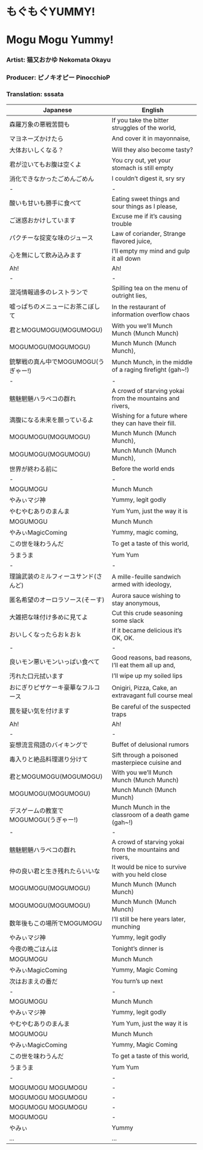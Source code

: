 # もぐもぐYUMMY!
# Mogu Mogu Yummy!

### Artist: 猫又おかゆ Nekomata Okayu

### Producer: ピノキオピー PinocchioP

### Translation: sssata

Japanese | English
---------|--------
森羅万象の悪戦苦闘も | If you take the bitter struggles of the world,
マヨネーズかけたら | And cover it in mayonnaise,
大体おいしくなる？ | Will they also become tasty?
君が泣いてもお腹は空くよ | You cry out, yet your stomach is still empty
消化できなかったごめんごめん | I couldn’t digest it, sry sry
-|-
酸いも甘いも勝手に食べて | Eating sweet things and sour things as I please,
ご迷惑おかけしています | Excuse me if it’s causing trouble
パクチーな掟変な味のジュース | Law of coriander, Strange flavored juice,
心を無にして飲み込みます | I’ll empty my mind and gulp it all down
Ah! | Ah!
-|-
混沌情報過多のレストランで | Spilling tea on the menu of outright lies,
嘘っぱちのメニューにお茶こぼして | In the restaurant of information overflow chaos
君とMOGUMOGU(MOGUMOGU) | With you we’ll Munch Munch (Munch Munch)
MOGUMOGU(MOGUMOGU) | Munch Munch (Munch Munch),
銃撃戦の真ん中でMOGUMOGU(うぎゃー!) | Munch Munch, in the middle of a raging firefight (gah~!)
-|-
魑魅魍魎ハラペコの群れ | A crowd of starving yokai from the mountains and rivers,
満腹になる未来を願っているよ | Wishing for a future where they can have their fill.
MOGUMOGU(MOGUMOGU) | Munch Munch (Munch Munch),
MOGUMOGU(MOGUMOGU) | Munch Munch (Munch Munch),
世界が終わる前に | Before the world ends
-|-
MOGUMOGU | Munch Munch
やみぃマジ神 | Yummy, legit godly
やむやむありのまんま | Yum Yum, just the way it is
MOGUMOGU | Munch Munch
やみぃMagicComing | Yummy, magic coming,
この世を味わうんだ | To get a taste of this world,
うまうま | Yum Yum
-|-
理論武装のミルフィーユサンド(さんど) | A mille-feuille sandwich armed with ideology,
匿名希望のオーロラソース(そーす) | Aurora sauce wishing to stay anonymous,
大雑把な味付け多めに見てよ | Cut this crude seasoning some slack
おいしくなったらおｋおｋ | If it became delicious it’s OK, OK.
-|-
良いモン悪いモンいっぱい食べて | Good reasons, bad reasons, I’ll eat them all up and,
汚れた口元拭います | I’ll wipe up my soiled lips
おにぎりピザケーキ豪華なフルコース | Onigiri, Pizza, Cake, an extravagant full course meal
罠を疑い気を付けます | Be careful of the suspected traps
Ah! | Ah!
-|-
妄想流言飛語のバイキングで | Buffet of delusional rumors
毒入りと絶品料理選り分けて | Sift through a poisoned masterpiece cuisine and
君とMOGUMOGU(MOGUMOGU) | With you we’ll Munch Munch (Munch Munch)
MOGUMOGU(MOGUMOGU) | Munch Munch (Munch Munch)
デスゲームの教室でMOGUMOGU(うぎゃー!) | Munch Munch in the classroom of a death game (gah~!)
-|-
魑魅魍魎ハラペコの群れ | A crowd of starving yokai from the mountains and rivers,
仲の良い君と生き残れたらいいな | It would be nice to survive with you held close
MOGUMOGU(MOGUMOGU) | Munch Munch (Munch Munch)
MOGUMOGU(MOGUMOGU) | Munch Munch (Munch Munch)
数年後もこの場所でMOGUMOGU | I’ll still be here years later, munching
やみぃマジ神 | Yummy, legit godly
今夜の晩ごはんは | Tonight’s dinner is
MOGUMOGU | Munch Munch
やみぃMagicComing | Yummy, Magic Coming
次はおまえの番だ | You turn’s up next
-|-
MOGUMOGU | Munch Munch
やみぃマジ神 |  Yummy, legit godly
やむやむありのまんま | Yum Yum, just the way it is
MOGUMOGU | Munch Munch
やみぃMagicComing | Yummy, Magic Coming
この世を味わうんだ | To get a taste of this world,
うまうま | Yum Yum
-|-
MOGUMOGU MOGUMOGU | -
MOGUMOGU MOGUMOGU | -
MOGUMOGU MOGUMOGU | -
MOGUMOGU | -
やみぃ | Yummy
...|...
